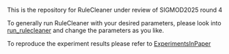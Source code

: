This is the repository for RuleCleaner under review of SIGMOD2025 round 4

To generally run RuleCleaner with your desired parameters, please look into [run_rulecleaner](rulecleaner_src/run_rulecleaner.ipynb) and change the parameters as you like.

To reproduce the experiment results please refer to [ExperimentsInPaper](ExperimentsInPaper/)

